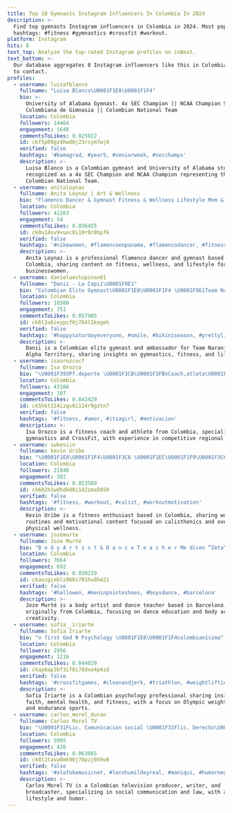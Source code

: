 ```yaml
---
title: Top 10 Gymnasts Instagram Influencers In Colombia In 2024
description: >-
  Find top gymnasts Instagram influencers in Colombia in 2024. Most popular
  hashtags: #fitness #gymnastics #crossfit #workout.
platform: Instagram
hits: 8
text_top: Analyze the top-rated Instagram profiles on inBeat.
text_bottom: >-
  Our database aggregates 8 Instagram influencers like this in Colombia for you
  to contact.
profiles:
  - username: luisafblanco
    fullname: "Luisa Blanco\U0001F1E8\U0001F1F4"
    bio: >-
      University of Alabama Gymnast. 4x SEC Champion || NCAA Champion Selección
      Colombiana de Gimnasia || Colombian National Team
    location: Colombia
    followers: 14464
    engagement: 1648
    commentsToLikes: 0.025922
    id: ckf5p09gz4hwd0j23rsym7wj8
    verified: false
    hashtags: '#bamagrad, #year5, #seniorweek, #secchamps'
    description: >-
      Luisa Blanco is a Colombian gymnast and University of Alabama student,
      recognized as a 4x SEC Champion and NCAA Champion representing the
      Colombian National Team.
  - username: anitaloynaz
    fullname: Anita Loynaz | Art & Wellness
    bio: "Flamenco Dancer & Gymnast Fitness & Wellness Lifestyle Mom & Business Women Nike Athlete \U0001F1FB\U0001F1EA❤️\U0001F1F5\U0001F1E6❤️"
    location: Colombia
    followers: 41263
    engagement: 54
    commentsToLikes: 0.036455
    id: ck0u14sv9vuoc0i19r0r8hpfk
    verified: false
    hashtags: '#nikewomen, #flamencoenpanama, #flamencodancer, #fitness'
    description: >-
      Anita Loynaz is a professional flamenco dancer and gymnast based in
      Colombia, sharing content on fitness, wellness, and lifestyle for moms and
      businesswomen.
  - username: danielaestupinan01
    fullname: "Danii - La Capii\U0001F9E1"
    bio: "Colombian Elite Gymnast\U0001F1E8\U0001F1F4 \U0001F9E1Team Naranja\U0001F525 #eldomodeldinero #telemundo Ambassador\U0001F43A @alphaterritory"
    location: Colombia
    followers: 18500
    engagement: 751
    commentsToLikes: 0.057985
    id: ck8t2a6ieypcf0j784l1kegeh
    verified: false
    hashtags: '#happysaturdayeveryone, #smile, #bikiniseason, #prettylittlething'
    description: >-
      Danii is a Colombian elite gymnast and ambassador for Team Naranja and
      Alpha Territory, sharing insights on gymnastics, fitness, and lifestyle.
  - username: isaorozcocf
    fullname: Isa Orozco
    bio: "\U0001F393Pf.deporte \U0001F3CB\U0001F3FB‍♀️Coach,atleta\U0001F938\U0001F3FBGymnastics,crossfit 17'CrossfitGames Regional Crossfit"
    location: Colombia
    followers: 43166
    engagement: 107
    commentsToLikes: 0.043429
    id: ck5hkt314izqv0i114r9gztn7
    verified: false
    hashtags: '#fitness, #amor, #itsagirl, #motivacion'
    description: >-
      Isa Orozco is a fitness coach and athlete from Colombia, specializing in
      gymnastics and CrossFit, with experience in competitive regional events.
  - username: swkeviin
    fullname: kevin Uribe
    bio: "\U0001F1E8\U0001F1F4\U0001F3C6 \U0001F1EC\U0001F1F9\U0001F3C6 \U0001F1E6\U0001F1EA\U0001F3C6"
    location: Colombia
    followers: 21848
    engagement: 382
    commentsToLikes: 0.023589
    id: ck602h1wdhdk00i142zma5859
    verified: false
    hashtags: '#fitness, #workout, #calist, #workoutmotivation'
    description: >-
      Kevin Uribe is a fitness enthusiast based in Colombia, sharing workout
      routines and motivational content focused on calisthenics and overall
      physical wellness.
  - username: jozemurte
    fullname: Joze Murté
    bio: "B o d y A r t i s t & D a n c e T e a c h e r Me dicen “Zeta” Colombian \U0001F1E8\U0001F1F4 \U0001F4CDBarcelona \U0001F4E9 Business/Collabs @superprof_es Ambassador \U0001F938\U0001F3FB‍♂️"
    location: Colombia
    followers: 7664
    engagement: 692
    commentsToLikes: 0.039229
    id: ckaozgiebls960i781hu8h421
    verified: false
    hashtags: '#hallowen, #meninpointeshoes, #boysdance, #barcelona'
    description: >-
      Joze Murté is a body artist and dance teacher based in Barcelona,
      originally from Colombia, focusing on dance education and body art
      creativity.
  - username: sofia__iriarte
    fullname: Sofía Iriarte
    bio: "✞ first God Ψ Psychology \U0001F1E8\U0001F1F4colombianísima"
    location: Colombia
    followers: 2956
    engagement: 1216
    commentsToLikes: 0.044029
    id: ckap6ap3bf3if0i78dxo4p4zd
    verified: false
    hashtags: '#crossfitgames, #cleanandjerk, #triathlon, #weightlifting'
    description: >-
      Sofía Iriarte is a Colombian psychology professional sharing insights on
      faith, mental health, and fitness, with a focus on Olympic weightlifting
      and endurance sports.
  - username: carlos_morel_duran
    fullname: Carlos Morel TV
    bio: "\U0001F31FLic. Comunicacion social \U0001F31Flic. Derecho\U0001F574 \U0001F31FProductor de tv. \U0001F31FLocutor\U0001F3A4 \U0001F31FEscritor \U0001F31FModelo de ropa \U0001F31F829-857-1893"
    location: Colombia
    followers: 5995
    engagement: 426
    commentsToLikes: 0.063065
    id: ck8t2tava0mk90j78pzj0h9u9
    verified: false
    hashtags: '#alofokemusicnet, #locohumildeyreal, #maniqui, #humornegro'
    description: >-
      Carlos Morel TV is a Colombian television producer, writer, and
      broadcaster, specializing in social communication and law, with a focus on
      lifestyle and humor.
---
```


